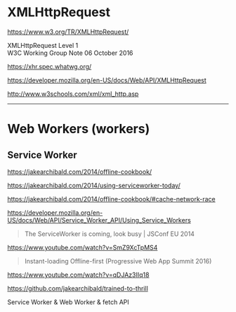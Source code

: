# XMLHttpRequest  

https://www.w3.org/TR/XMLHttpRequest/  


XMLHttpRequest Level 1  
W3C Working Group Note 06 October 2016


https://xhr.spec.whatwg.org/  

https://developer.mozilla.org/en-US/docs/Web/API/XMLHttpRequest  


http://www.w3schools.com/xml/xml_http.asp  


*****************************************************************


# Web Workers (workers)  

##  Service Worker 

https://jakearchibald.com/2014/offline-cookbook/

https://jakearchibald.com/2014/using-serviceworker-today/  


https://jakearchibald.com/2014/offline-cookbook/#cache-network-race

https://developer.mozilla.org/en-US/docs/Web/API/Service_Worker_API/Using_Service_Workers  

> The ServiceWorker is coming, look busy | JSConf EU 2014  

https://www.youtube.com/watch?v=SmZ9XcTpMS4  

> Instant-loading Offline-first (Progressive Web App Summit 2016)  

https://www.youtube.com/watch?v=qDJAz3IIq18  

https://github.com/jakearchibald/trained-to-thrill  

Service Worker & Web Worker & fetch API